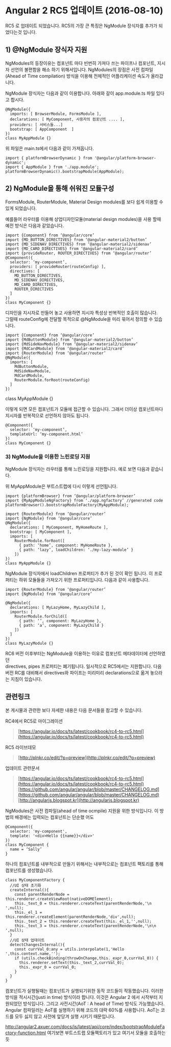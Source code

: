 # Angular 2 RC5 업데이트 (2016-08-10) #

RC5 로 업데이트 되었습니다. RC5의 가장 큰 특징은 NgModule 장식자를 추가가 되었다는것 입니다.

## 1) @NgModule 장식자 지원 ##

NgModules의 등장이유는 컴포넌트 마다 빈번히 가져다 쓰는 파이프나 컴포넌트, 지시자 선언의 불편함을 해소 하기 위해서입니다. NgModules의 장점은  사전 컴파일(Ahead of Time compilation) 방식을 이용해 전체적인 어플리케이션 속도가 올라갑니다.

NgModule 장식자는 다음과 같이 이용합니다. 아래와 갈이 app.module.ts 파일 있다고 합시다.

	@NgModule({
	  imports: [ BrowserModule, FormsModule ],
	  declarations: [ MyComponent, 사용자의 컴포넌트 .... ],
	  providers: [ 서비스들...]
	  bootstrap: [ AppComponent  ]
	})
	class MyAppModule {}

위 파일은 main.ts에서 다음과 같이 가져옵니다.

	import { platformBrowserDynamic } from '@angular/platform-browser-dynamic';
	import { AppModule } from './app.module';
	platformBrowserDynamic().bootstrapModule(AppModule);


## 2) NgModule을 통해 쉬워진 모듈구성 ##

FormsModule, RouterModule, Material Design modules를 보다 쉽게 이용할 수 있게 되었습니다.

예를들어 라우터를 이용해 상업디자인모듈(material design modules)을 사용 할때 예전 방식은 다음과 같았습니다.

	import {Component} from ‘@angular/core’
	import {MD_BUTTON_DIRECTIVES} from ‘@angular-material2/button’
	import {MD_SIDENAV_DIRECTIVES} from ‘@angular-material2/sidenav’
	import {MD_CARD_DIRECTIVES} from ‘@angular-material2/card’
	import {provideRouter, ROUTER_DIRECTIVES} from ‘@angular/router’
	@Component({
	  selector: ‘my-component’,
	  providers: [ provideRouter(routeConfig) ],
	  directives: [
	    MD_BUTTON_DIRECTIVES,
	    MD_SIDENAV_DIRECTIVES,
	    MD_CARD_DIRECTIVES,
	    ROUTER_DIRECTIVES
	  ]
	})
	class MyComponent {}

디자인을 지시자로 만들어 놓고 사용하면 지시자 특성상 반복적인 호출이 많습니다.  
그럴때 routeConfig에 전달할 목적으로 @NgModule을 미리 묶어서 정의할 수 있습니다.

	import {Component} from ‘@angular/core’
	import {MdButtonModule} from ‘@angular-material2/button’
	import {MdSideNavModule} from ‘@angular-material2/sidenav’
	import {MdCardModule} from ‘@angular-material2/card’
	import {RouterModule} from ‘@angular/router’
	@NgModule({
	  imports: [
	    MdButtonModule,
	    MdSideNavModule,
	    MdCardModule,
	    RouterModule.forRoot(routeConfig)
	  ]
	})

class MyAppModule {}

이렇게 되면 모든 컴포넌트가 모듈에 접근할 수 있습니다.
그래서 더이상 컴포넌트마다 지시자를 반복적으로 선언하지 않아도 됩니다.

	@Component({
	  selector: ‘my-component’,
	  templateUrl: ‘my-component.html’
	})
	class MyComponent {}



### 3) NgModule을 이용한 느린로딩 지원 ###

NgModule 장식자는 라우터를 통해 느린로딩을 지원합니다. 예로 보면 다음과 같습니다.

위 MyAppModule은 부트스트랩에 다시 이렇게 선언됩니다.

	import {platformBrowser} from ‘@angular/platform-browser’
	import {MyAppModuleNgFactory} from ‘./app.ngfactory’ //generated code
	platformBrowser().bootstrapModuleFactory(MyAppModule);
	
	import {RouterModule} from ‘@angular/router’
	import {NgModule} from ‘@angular/core’
	@NgModule({
	  declarations: [ MyComponent, MyHomeRoute ],
	  bootstrap: [ MyComponent ],
	  imports: [
	    RouterModule.forRoot([
	      { path: ‘home’, component: MyHomeRoute },
	      { path: ‘lazy’, loadChildren: ‘./my-lazy-module’ }
	    ])
	})
	class MyAppModule {}

NgModule 장식자에서 loadChildren 프로퍼티가 추가 된 것이 확인 됩니다.
이 프로퍼티는 하위 모듈들을 가져오기 위한 프로퍼티입니다. 다음과 같이 사용합니다.

	import {RouterModule} from ‘@angular/router’
	import {NgModule} from ‘@angular/core’
	
	@NgModule({
	  declarations: [ MyLazyHome, MyLazyChild ],
	  imports: [
	    RouterModule.forChild([
	      { path: ‘’, component: MyLazyHome },
	      { path: ‘a’, component: MyLazyChild }
	    ])
	  ]
	})
	class MyLazyModule {}


RC6 버전 이후부터는 NgModule을 이용하는 이유로  컴포넌트 메타데이터에 선언하였던  
directives, pipes 프로퍼티는 폐기됩니다. 일시적으로 RC5에서는 지원합니다.
다음 버전 RC를 대비해서 directives와 파이프는 미리미리 declarations으로 옮겨 놓으라는 지침이 있습니다.

## 관련링크 ##

본 게시물과 관련한 보다 자세한 내용은 다음 문서들을 참고할 수 있습니다.

RC4에서 RC5로 마이그레이션
> [https://angular.io/docs/ts/latest/cookbook/rc4-to-rc5.html](https://angular.io/docs/ts/latest/cookbook/rc4-to-rc5.html)

RC5 라이브데모
> [http://plnkr.co/edit/?p=preview](http://plnkr.co/edit/?p=preview)

업데이트 관련문서
> [https://angular.io/docs/ts/latest/cookbook/rc4-to-rc5.html](https://angular.io/docs/ts/latest/cookbook/rc4-to-rc5.html) 
> [https://github.com/angular/angular/blob/master/CHANGELOG.md](https://github.com/angular/angular/blob/master/CHANGELOG.md)
> [http://angularjs.blogspot.kr](http://angularjs.blogspot.kr)




NgModules은 사전 컴파일(ahead of time ocmpile) 지원을 위한 방식입니다. 
이 방법의 배경에는 입력되는 컴포넌트는 단순했 어도

	@Component({
	  selector: 'my-component',
	  template: '<div>Hello {{name}}</div>'
	})
	class MyComponent {
	  name = ‘Sally’
	}

하나의 컴포넌트를 내부적으로 만들기 위해서는 내부적으로는 컴포넌트 팩토리를 통해 컴포넌트를 생성했습니다.

	class MyComponentFactory {
	  //UI 상태 초기화
	  createInternal(){
	    const parentRenderNode = this.renderer.createViewRoot(nativeDOMElement);
	    this._text_0 = this.renderer.createText(parentRenderNode,'\n   ',null);
	    this._el_1 = this.renderer.createElement(parentRenderNode,'div',null);
	    this._text_2 = this.renderer.createText(this._el_1,'',null);
	    this._text_3 = this.renderer.createText(parentRenderNode,'\n\n ',null);
	  }
	  //UI 상태 업데이트
	  detectChangesInternal(){
	    const currVal_0:any = utils.interpolate(1,'Hello ',this.context.name,'');
	    if (utils.checkBinding(throwOnChange,this._expr_0,currVal_0)) {
	      this.renderer.setText(this._text_2,currVal_0);
	      this._expr_0 = currVal_0;
	    }
	  }
	}

컴포넌트가 실행될때는 컴포넌트가 실행되기위한 동작 코드들이 작동했습니다. 이러한 방식을 적시시간(justi in time) 방식이라 합니다.
이것은 Angular 2 에서 시작부터 지원되었던 방식입니다. 그리고 사전시간(AoT : A head of Time) 방식도 가능했습니다.
Angular 컴파일러는 AoT를 실행하기 위해 코드의 대략 60%를 사용합니다. AoT는 코드를 모두 싫지 않고 사전에 앞당겨 실행 시키기 때문입니다.


http://angular2.axuer.com/docs/js/latest/api/core/index/bootstrapModuleFactory-function.html
여기보면 부트스트랩 모듈팩토리가 있고 여기서 모듈을 호출하는듯


